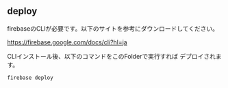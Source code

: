 ## deploy
firebaseのCLIが必要です。以下のサイトを参考にダウンロードしてください。

https://firebase.google.com/docs/cli?hl=ja

CLIインストール後、以下のコマンドをこのFolderで実行すれば デプロイされます。
```
firebase deploy
```
